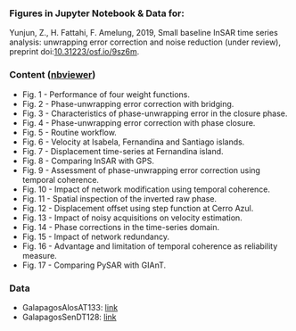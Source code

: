 ### Figures in Jupyter Notebook & Data for:

Yunjun, Z., H. Fattahi, F. Amelung, 2019, Small baseline InSAR time series analysis: unwrapping error correction and noise reduction (under review), preprint doi:[10.31223/osf.io/9sz6m](https://eartharxiv.org/9sz6m/).

### Content ([nbviewer](https://nbviewer.jupyter.org/github/geodesymiami/Yunjun_et_al-2019-MintPy/tree/master/))  

+ Fig. 1 - Performance of four weight functions.    
+ Fig. 2 - Phase-unwrapping error correction with bridging.
+ Fig. 3 - Characteristics of phase-unwrapping error in the closure phase.
+ Fig. 4 - Phase-unwrapping error correction with phase closure.
+ Fig. 5 - Routine workflow.
+ Fig. 6 - Velocity at Isabela, Fernandina and Santiago islands.
+ Fig. 7 - Displacement time-series at Fernandina island.
+ Fig. 8 - Comparing InSAR with GPS.
+ Fig. 9 - Assessment of phase-unwrapping error correction using temporal coherence.
+ Fig. 10 - Impact of network modification using temporal coherence.
+ Fig. 11 - Spatial inspection of the inverted raw phase.
+ Fig. 12 - Displacement offset using step function at Cerro Azul.
+ Fig. 13 - Impact of noisy acquisitions on velocity estimation.
+ Fig. 14 - Phase corrections in the time-series domain.
+ Fig. 15 - Impact of network redundancy.
+ Fig. 16 - Advantage and limitation of temporal coherence as reliability measure.
+ Fig. 17 - Comparing PySAR with GIAnT.

### Data

+ GalapagosAlosAT133: [link](https://miami.box.com/v/GalapagosAlosAT133)
+ GalapagosSenDT128: [link](https://miami.box.com/v/GalapagosSenDT128)
